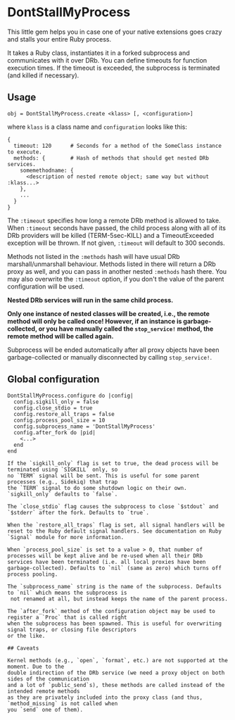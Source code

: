 # DontStallMyProcess

This little gem helps you in case one of your native extensions goes crazy and stalls
your entire Ruby process.

It takes a Ruby class, instantiates it in a forked subprocess and communicates with
it over DRb. You can define timeouts for function execution times. If the timeout is
exceeded, the subprocess is terminated (and killed if necessary).

## Usage

```
obj = DontStallMyProcess.create <klass> [, <configuration>]
```

where `klass` is a class name and `configuration` looks like this:

```
{
  timeout: 120      # Seconds for a method of the SomeClass instance to execute.
  methods: {        # Hash of methods that should get nested DRb services.
    somemethodname: {
      <description of nested remote object; same way but without :klass...>
    },
    ...
  }
}
```

The `:timeout` specifies how long a remote DRb method is allowed to take. When `:timeout`
seconds have passed, the child process along with all of its DRb providers will be
killed (TERM-5sec-KILL) and a TimeoutExceeded exception will be thrown. If not given, `:timeout`
will default to 300 seconds.

Methods not listed in the `:methods` hash will have usual DRb marshall/unmarshall
behaviour. Methods listed in there will return a DRb proxy as well, and you can pass in
another nested `:methods` hash there. You may also overwrite the `:timeout` option, if you don't
the value of the parent configuration will be used.

<strong>Nested DRb services will run in the same child process.</strong>

<strong>Only one instance of nested classes will be created, i.e., the remote method will only be called once! However, if an instance is garbage-collected, or you have manually called the `stop_service!` method, the remote method will be called again.</strong>

Subprocess will be ended automatically after all proxy objects have been garbage-collected or manually disconnected by calling `stop_service!`.

## Global configuration

```
DontStallMyProcess.configure do |config|
  config.sigkill_only = false
  config.close_stdio = true
  config.restore_all_traps = false
  config.process_pool_size = 10
  config.subprocess_name = 'DontStallMyProcess'
  config.after_fork do |pid|
    <...>
  end
end

If the `sigkill_only` flag is set to true, the dead process will be terminated using `SIGKILL` only, so
no `TERM` signal will be sent. This is useful for some parent processes (e.g., Sidekiq) that trap
the `TERM` signal to do some shutdown logic on their own. `sigkill_only` defaults to `false`.

The `close_stdio` flag causes the subprocess to close `$stdout` and `$stderr` after the fork. Defaults to `true`.

When the `restore_all_traps` flag is set, all signal handlers will be reset to the Ruby default signal handlers. See documentation on Ruby `Signal` module for more information.

When `process_pool_size` is set to a value > 0, that number of processes will be kept alive and be re-used when all their DRb services have been terminated (i.e. all local proxies have been garbage-collected). Defaults to `nil` (same as zero) which turns off process pooling.

The `subprocess_name` string is the name of the subprocess. Defaults to `nil` which means the subprocess is
 not renamed at all, but instead keeps the name of the parent process.

The `after_fork` method of the configuration object may be used to register a `Proc` that is called right
when the subprocess has been spawned. This is useful for overwriting signal traps, or closing file descriptors
or the like.

## Caveats

Kernel methods (e.g., `open`, `format`, etc.) are not supported at the moment. Due to the
double indirection of the DRb service (we need a proxy object on both sides of the communication
and a lot of `public_send`s), these methods are called instead of the intended remote methods
as they are privately included into the proxy class (and thus, `method_missing` is not called when
you `send` one of them).
